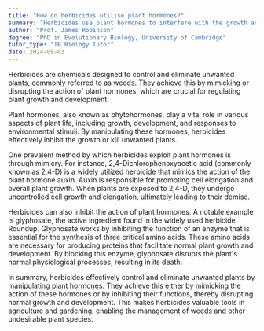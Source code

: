 ```yaml
---
title: "How do herbicides utilise plant hormones?"
summary: "Herbicides use plant hormones to interfere with the growth and development of unwanted plants, ultimately causing their death."
author: "Prof. James Robinson"
degree: "PhD in Evolutionary Biology, University of Cambridge"
tutor_type: "IB Biology Tutor"
date: 2024-09-03
---
```


Herbicides are chemicals designed to control and eliminate unwanted plants, commonly referred to as weeds. They achieve this by mimicking or disrupting the action of plant hormones, which are crucial for regulating plant growth and development.

Plant hormones, also known as phytohormones, play a vital role in various aspects of plant life, including growth, development, and responses to environmental stimuli. By manipulating these hormones, herbicides effectively inhibit the growth or kill unwanted plants.

One prevalent method by which herbicides exploit plant hormones is through mimicry. For instance, 2,4-Dichlorophenoxyacetic acid (commonly known as 2,4-D) is a widely utilized herbicide that mimics the action of the plant hormone auxin. Auxin is responsible for promoting cell elongation and overall plant growth. When plants are exposed to 2,4-D, they undergo uncontrolled cell growth and elongation, ultimately leading to their demise.

Herbicides can also inhibit the action of plant hormones. A notable example is glyphosate, the active ingredient found in the widely used herbicide Roundup. Glyphosate works by inhibiting the function of an enzyme that is essential for the synthesis of three critical amino acids. These amino acids are necessary for producing proteins that facilitate normal plant growth and development. By blocking this enzyme, glyphosate disrupts the plant's normal physiological processes, resulting in its death.

In summary, herbicides effectively control and eliminate unwanted plants by manipulating plant hormones. They achieve this either by mimicking the action of these hormones or by inhibiting their functions, thereby disrupting normal growth and development. This makes herbicides valuable tools in agriculture and gardening, enabling the management of weeds and other undesirable plant species.
    